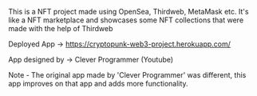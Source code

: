 This is a NFT project made using OpenSea, Thirdweb, MetaMask etc. It's like a NFT marketplace and showcases some NFT collections that were made with the help of Thirdweb

Deployed App -> https://cryptopunk-web3-project.herokuapp.com/

App designed by -> Clever Programmer (Youtube)

Note - The original app made by 'Clever Programmer' was different, this app improves on that app and adds more functionality.
